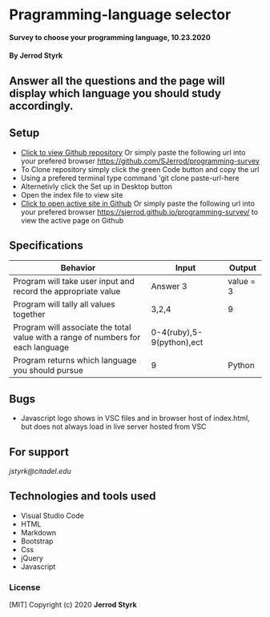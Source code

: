 # **Pragramming-language selector**

#### Survey to choose your programming language, 10.23.2020

#### **By Jerrod Styrk**

## Answer all the questions and the page will display which language you should study accordingly.

## Setup

- [Click to view Github repository](https://github.com/SJerrod/programming-survey) Or simply paste the following url into your prefered browser https://github.com/SJerrod/programming-survey
- To Clone repository simply click the green Code button and copy the url
- Using a prefered terminal type command 'git clone paste-url-here
- Alternetivly click the Set up in Desktop button
- Open the index file to view site
- [Click to open active site in Github](https://sjerrod.github.io/programming-survey/) Or simply paste the following url into your prefered browser https://sjerrod.github.io/programming-survey/ to view the active page on Github

## Specifications

| Behavior                                                        | Input     | Output    |
| --------------------------------------------------------------- | --------- | --------- |
| Program will take user input and record the appropriate value | Answer 3 | value = 3 |
| Program will tally all values together | 3,2,4 | 9 |
| Program will associate the total value with a range of numbers for each language | 0-4(ruby),5-9(python),ect |
| Program returns which language you should pursue | 9 | Python |

## Bugs

* Javascript logo shows in VSC files and in browser host of index.html, but does not always load in live server hosted from VSC

## For support

_jstyrk@citadel.edu_

## Technologies and tools used

- Visual Studio Code
- HTML
- Markdown
- Bootstrap
- Css
- jQuery
- Javascript

### License

[MIT] Copyright (c) 2020 **Jerrod Styrk**